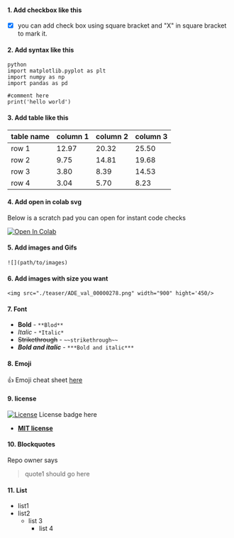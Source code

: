 #### 1. Add checkbox like this
- [X] you can add check box using square bracket and "X" in square bracket to mark it.

#### 2. Add syntax like this
```
python
import matplotlib.pyplot as plt
import numpy as np
import pandas as pd

#comment here
print('hello world')
```

#### 3. Add table like this
|table name|column 1|column 2|column 3|
|---|---|---|---|
|row 1|12.97|20.32|25.50|
|row 2|9.75|14.81|19.68|
|row 3|3.80|8.39|14.53|
|row 4|3.04|5.70|8.23|

#### 4. Add open in colab svg
Below is a scratch pad you can open for instant code checks

[![Open In Colab](https://colab.research.google.com/assets/colab-badge.svg)](https://colab.research.google.com/notebooks/empty.ipynb)

#### 5. Add images and Gifs
```![](path/to/images)```

#### 6. Add images with size you want 
```<img src="./teaser/ADE_val_00000278.png" width="900" hight='450/>```

#### 7. Font
- **Bold** - `**Blod**`
- *Italic* - `*Italic*`
- ~~Strikethrough~~ - `~~strikethrough~~`
- ***Bold and italic*** - `***Bold and italic***`

#### 8. Emoji
:+1:  Emoji cheat sheet [here](https://www.webfx.com/tools/emoji-cheat-sheet/)

#### 9. license

[![License](http://img.shields.io/:license-mit-blue.svg?style=flat-square)](http://badges.mit-license.org) License badge here

- **[MIT license](http://opensource.org/licenses/mit-license.php)**

#### 10. Blockquotes
Repo owner says 
  > quote1 should go here


#### 11. List
- list1
- list2
   - list 3
      - list 4
